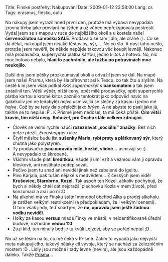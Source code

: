 Title: Finské postřehy: Nakupování
Date: 2009-01-12 23:58:00
Lang: cs
Tags: erasmus, finsko, oulu

Na nákupy jsem vyrazil hned první den, protože má výbava nevypadala zrovna třeba jako proviant na týden a už vůbec nepřekypovala pestrostí. Vydal jsem se s mapou v ruce do nejbližšího okolí a u kostela našel **červenožlutou sámošku SALE**. Prodávalo se tam jídlo, ale drahé :) . Co se dá dělat, nakoupil jsem nějaké těstoviny, sýr, … No co šlo. A dost toho nešlo, protože jsem nevěřil, že někde nepůjde takovou věc koupit levněji. Nakonec milá prodavačka, superrychlá platba kartou, jedno kiitos a hotovo. No, nic moc hotovo nebylo, **hlad to zachránilo, ale tužbu po potravinách moc neukojilo**.

Další dny jsem pěšky prozkoumával okolí a odvážil jsem se dál. Na mapě jsem našel *Prismu*, která by šla přirovnat asi k Tescu, co tak čtu a slyším. Na cestě k ní jsem však potkal *KKK supermarket* s **bankomatem** a tak jsem znásilnil ten. Větší výběr, nižší ceny, opět milé prodavačky, opět superrychlá platba kartou a kromě kiitos zaznělo tentokrát jako odpověď navíc na (jakékoliv jen ne ledabylé) *hajve* usmívající se slečny za kasou i jedno mé *hajve*. Což by se tedy dalo přeložit jako *brýen*. A ne abyste to psali jako já, takhle se to nepíše :P . K Prismě jsem nedošel, ta mě čeká příště. **Čím větší kravín, tím nižší ceny. Bohužel, pro Čecha stále celkem zdrcující.**

-   Člověk se velmi rychle naučí **rozeznávat „sociální“ značky**. Bez nich nelze přežít. *Euroshopper* ru­lez.
-   Čtyři měsíce budu jíst **sušenky Maria, rybí prsty a plátkovaný sýr**, který chutná jako polystyren.
-   Ty prodavačky **jsou opravdu milé, hezké, vlídné…** usmívají se :) . A nevypadalo to škrobeně.
-   Všichni všude platí **kreditkou**. Všude ji umí vzít a vezmou vám ji opravdu bleskově, ani nestíháte podepisovat.
-   Pečivo jsem tu snad ani neviděl jinak než zabalené do igelitu.
-   Pivo Karjala, pak tuším nějaké s medvědem… Z českých jsem viděl **Krušovice, Starobrno, Kozel**. Tak aspoň ten Kozel, ačkoliv pochybuji, že bych si někdy chtěl dát nejdražší plechovku Kozla v mém životě, před konzumací a asi i po ní :D .
-   Na alkohol má ve Finsku státní monopol obchod [Alko](http://en.wikipedia.org/wiki/Alko) a prodej alkoholu je zatížen velkými restrikcemi (a předpokládám, že i velkými cenami). O tom však jindy, teď snad jen, že **ne, opravdu jsem ještě žádnou vodku neviděl**.
-   Holky za kasou **versus** mladé Finky ve městě, v neidentifikované úřední budově, rozhodně **vedou 1:0**.
-   Zuzi klid, ten minulý bod je tu kvůli Lojzovi, aby se pořád neptal ;D .

No už se těším na to, co mě čeká v Prismě. Zatím to vypadá jako nejvyšší meta nakupujícího, takový nějaký cíl vývoje, který se nachází za železničním mostem :D . Lidly jsou možná i tady levné (nevím), ale jsou každopádně daleko. Takže [Prisma](http://internetsivu.yritysopas.com/prismalimingantullioulu/)…
